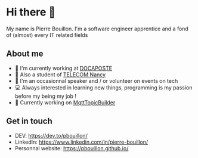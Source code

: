 # Hi there :wave:

My name is Pierre Bouillon. I'm a software engineer apprentice and a fond of (almost) every IT related fields

## About me

- :briefcase: I'm currently working at [DOCAPOSTE](https://www.docaposte.com/)
- :school: Also a student of [TELECOM Nancy](http://telecomnancy.univ-lorraine.fr/en)
- :mega: I'm an occasionnal speaker and / or volunteer on events on tech
- :computer: Always interested in learning new things, programming is my passion before my being my job !
- :telescope: Currently working on [MqttTopicBuilder](https://github.com/pBouillon/MqttTopicBuilder)

## Get in touch

- DEV: https://dev.to/pbouillon/
- LinkedIn: https://www.linkedin.com/in/pierre-bouillon/
- Personnal website: https://pbouillon.github.io/
